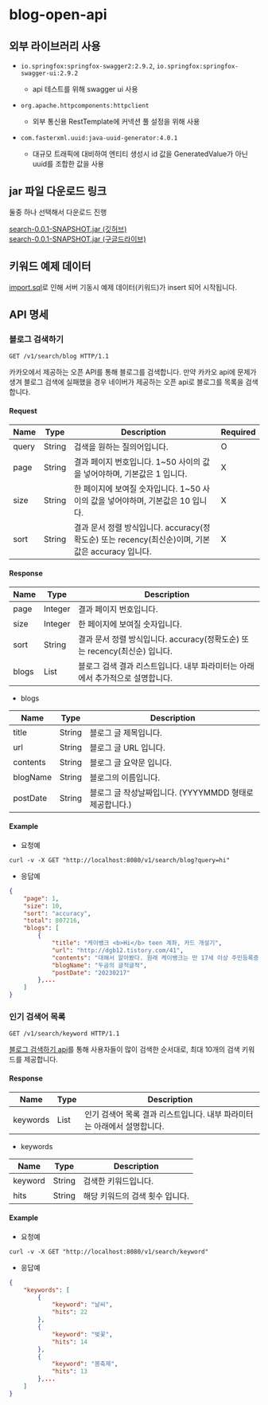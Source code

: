 # blog-open-api

## 외부 라이브러리 사용

- `io.springfox:springfox-swagger2:2.9.2`, `io.springfox:springfox-swagger-ui:2.9.2`
  - api 테스트를 위해 swagger ui 사용

- `org.apache.httpcomponents:httpclient`
  - 외부 통신용 RestTemplate에 커넥션 풀 설정을 위해 사용
  
- `com.fasterxml.uuid:java-uuid-generator:4.0.1`
  - 대규모 트래픽에 대비하여 엔티티 생성시 id 값을 GeneratedValue가 아닌 uuid를 조합한 값을 사용 
  
## jar 파일 다운로드 링크

둘중 하나 선택해서 다운로드 진행

[search-0.0.1-SNAPSHOT.jar (깃허브)](https://github.com/ckr3453/blog-open-api/blob/master/jar/search-0.0.1-SNAPSHOT.jar)<br/>
[search-0.0.1-SNAPSHOT.jar (구글드라이브)](https://drive.google.com/file/d/18RRfnvXDl77kP0Ql9at0M_-zoY4FVfH4/view?usp=sharing)

## 키워드 예제 데이터

[import.sql](https://github.com/ckr3453/blog-open-api/blob/master/src/main/resources/import.sql)로 인해 서버 기동시 예제 데이터(키워드)가 insert 되어 시작됩니다.

## API 명세

### 블로그 검색하기

```
GET /v1/search/blog HTTP/1.1
```

카카오에서 제공하는 오픈 API를 통해 블로그를 검색합니다. 만약 카카오 api에 문제가 생겨 블로그 검색에 실패했을 경우 네이버가 제공하는 오픈 api로 블로그를 목록을 검색합니다.

#### Request

|Name|Type|Description|Required|
|---|---|---|---|
|query|String|검색을 원하는 질의어입니다.|O|
|page|String|결과 페이지 번호입니다. 1~50 사이의 값을 넣어야하며, 기본값은 1 입니다.|X|
|size|String|한 페이지에 보여질 숫자입니다. 1~50 사이의 값을 넣어야하며, 기본값은 10 입니다.|X|
|sort|String|결과 문서 정렬 방식입니다. accuracy(정확도순) 또는 recency(최신순)이며, 기본 값은 accuracy 입니다.|X|

#### Response

|Name|Type|Description|
|---|---|---|
|page|Integer|결과 페이지 번호입니다.|
|size|Integer|한 페이지에 보여질 숫자입니다.|
|sort|String|결과 문서 정렬 방식입니다. accuracy(정확도순) 또는 recency(최신순) 입니다.|
|blogs|List|블로그 검색 결과 리스트입니다. 내부 파라미터는 아래에서 추가적으로 설명합니다.|

- blogs

|Name|Type|Description|
|---|---|---|
|title|String|블로그 글 제목입니다.|
|url|String|블로그 글 URL 입니다.|
|contents|String|블로그 글 요약문 입니다.|
|blogName|String|블로그의 이름입니다.|
|postDate|String|블로그 글 작성날짜입니다. (YYYYMMDD 형태로 제공합니다.)|

#### Example

- 요청예

```
curl -v -X GET "http://localhost:8080/v1/search/blog?query=hi"
```

- 응답예

```json
{
    "page": 1,
    "size": 10,
    "sort": "accuracy",
    "total": 807216,
    "blogs": [
        {
            "title": "케이뱅크 <b>Hi</b> teen 계좌, 카드 개설기",
            "url": "http://dgb12.tistory.com/41",
            "contents": "대해서 알아봤다. 원래 케이뱅크는 만 17세 이상 주민등록증 소유자만 계좌 개설이 가능했다. 그러나, 작년 12월 즈음 만 14세~만 18세를 대상으로 한 <b>Hi</b> teen 이라는 이름의 선불전자지급수단(가상계좌)을 런칭했다. 많은 청소년들이 사용하는 카카오뱅크 미니, 리브 Next, 토스유스 등과 같은 방식이다. 휴대폰 번호만...",
            "blogName": "두곰의 글적글적",
            "postDate": "20230217"
        },...
    ]
}
```

### 인기 검색어 목록

```
GET /v1/search/keyword HTTP/1.1
```

[블로그 검색하기 api](#블로그-검색하기)를 통해 사용자들이 많이 검색한 순서대로, 최대 10개의 검색 키워드를 제공합니다.

#### Response

|Name|Type|Description|
|---|---|---|
|keywords|List|인기 검색어 목록 결과 리스트입니다. 내부 파라미터는 아래에서 설명합니다.|

- keywords

|Name|Type|Description|
|---|---|---|
|keyword|String|검색한 키워드입니다.|
|hits|String|해당 키워드의 검색 횟수 입니다.|

#### Example

- 요청예

```
curl -v -X GET "http://localhost:8080/v1/search/keyword"
```

- 응답예

```json
{
    "keywords": [
        {
            "keyword": "날씨",
            "hits": 22
        },
        {
            "keyword": "벚꽃",
            "hits": 14
        },
        {
            "keyword": "봄축제",
            "hits": 13
        },...
    ]
}
```
